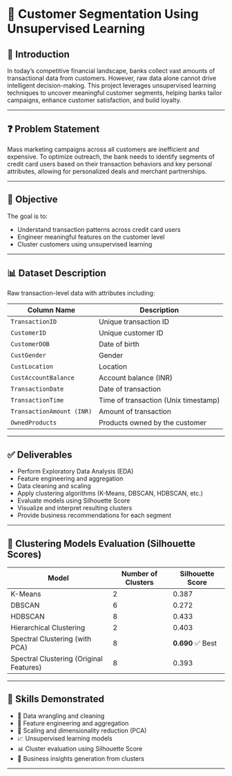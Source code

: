 # 🧠 Customer Segmentation Using Unsupervised Learning

## 📌 Introduction  
In today’s competitive financial landscape, banks collect vast amounts of transactional data from customers. However, raw data alone cannot drive intelligent decision-making. This project leverages unsupervised learning techniques to uncover meaningful customer segments, helping banks tailor campaigns, enhance customer satisfaction, and build loyalty.

---

## ❓ Problem Statement  
Mass marketing campaigns across all customers are inefficient and expensive. To optimize outreach, the bank needs to identify segments of credit card users based on their transaction behaviors and key personal attributes, allowing for personalized deals and merchant partnerships.

---

## 🎯 Objective  
The goal is to:
- Understand transaction patterns across credit card users  
- Engineer meaningful features on the customer level  
- Cluster customers using unsupervised learning  
---

## 📊 Dataset Description  
Raw transaction-level data with attributes including:

| Column Name                | Description                                  |
|---------------------------|----------------------------------------------|
| `TransactionID`           | Unique transaction ID                        |
| `CustomerID`              | Unique customer ID                           |
| `CustomerDOB`             | Date of birth                                |
| `CustGender`              | Gender                                       |
| `CustLocation`            | Location                                     |
| `CustAccountBalance`      | Account balance (INR)                        |
| `TransactionDate`         | Date of transaction                          |
| `TransactionTime`         | Time of transaction (Unix timestamp)         |
| `TransactionAmount (INR)` | Amount of transaction                        |
| `OwnedProducts`           | Products owned by the customer               |


---

## ✅ Deliverables  
- Perform Exploratory Data Analysis (EDA)  
- Feature engineering and aggregation  
- Data cleaning and scaling  
- Apply clustering algorithms (K-Means, DBSCAN, HDBSCAN, etc.)  
- Evaluate models using Silhouette Score  
- Visualize and interpret resulting clusters  
- Provide business recommendations for each segment  

---

## 🧪 Clustering Models Evaluation (Silhouette Scores)

| Model                                 | Number of Clusters | Silhouette Score |
|--------------------------------------|--------------------|------------------|
| K-Means                              | 2                  | 0.387            |
| DBSCAN                               | 6                  | 0.272            |
| HDBSCAN                              | 8                  | 0.433            |
| Hierarchical Clustering              | 2                  | 0.403            |
| Spectral Clustering (with PCA)       | 8                  | **0.690** ✅ Best |
| Spectral Clustering (Original Features) | 8               | 0.393            |

---

## 🧠 Skills Demonstrated  
- 🧹 Data wrangling and cleaning  
- 🧾 Feature engineering and aggregation  
- 📐 Scaling and dimensionality reduction (PCA)  
- 📈 Unsupervised learning models  
- 📊 Cluster evaluation using Silhouette Score  
- 🧩 Business insights generation from clusters  

---

